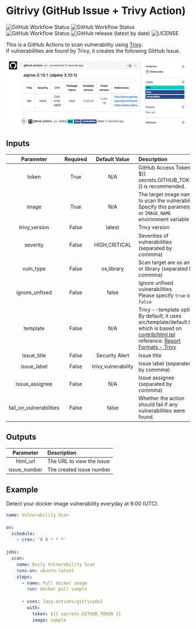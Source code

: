 # Gitrivy (GitHub Issue + Trivy Action)

![GitHub Workflow Status](https://img.shields.io/github/workflow/status/lazy-actions/gitrivy/Build)
![GitHub Workflow Status](https://img.shields.io/github/workflow/status/lazy-actions/gitrivy/Integration%20Test?label=Integration%20Test)
![GitHub Workflow Status](https://img.shields.io/github/workflow/status/lazy-actions/gitrivy/Unit%20Test?label=Unit%20Test)
![GitHub release (latest by date)](https://img.shields.io/github/v/release/homoluctus/gitrivy?color=brightgreen&include_prereleases)
![LICENSE](https://img.shields.io/github/license/homoluctus/gitrivy?color=brightgreen)

This is a GitHub Actions to scan vulnerability using [Trivy](https://github.com/aquasecurity/trivy).<br>
If vulnerabilities are found by Trivy, it creates the following GitHub Issue.

![image](./assets/img/issue.png)

## Inputs

|Parameter|Required|Default Value|Description|
|:--:|:--:|:--:|:--|
|token|True|N/A|GitHub Access Token.<br>${{ secrets.GITHUB_TOKEN }} is recommended.|
|image|True|N/A|The target image name to scan the vulnerability<br>Specify this parameter or `IMAGE_NAME` environment variable|
|trivy_version|False|latest|Trivy version|
|severity|False|HIGH,CRITICAL|Severities of vulnerabilities (separated by commma)|
|vuln_type|False|os,library|Scan target are os and / or library (separated by commma)|
|ignore_unfixed|False|false|Ignore unfixed vulnerabilities<br>Please specify `true` or `false`|
|template|False|N/A|Trivy --template option<br>By default, it uses src/template/default.tpl which is based on [contrib/html.tpl](https://github.com/aquasecurity/trivy/blob/main/contrib/html.tpl)<br>reference: [Report Formats - Trivy](https://aquasecurity.github.io/trivy/v0.18.3/examples/report/#template)|
|issue_title|False|Security Alert|Issue title|
|issue_label|False|trivy,vulnerability|Issue label (separated by commma)|
|issue_assignee|False|N/A|Issue assignee (separated by commma)|
|fail_on_vulnerabilities|False|false|Whether the action should fail if any vulnerabilities were found.|

## Outputs

|Parameter|Description|
|:--:|:--|
|html_url|The URL to view the issue|
|issue_number|The created issue number|

## Example

Detect your docker image vulnerability everyday at 9:00 (UTC).

```yaml
name: Vulnerability Scan

on:
  schedule:
    - cron: '0 9 * * *'

jobs:
  scan:
    name: Daily Vulnerability Scan
    runs-on: ubuntu-latest
    steps:
      - name: Pull docker image
        run: docker pull sample

      - uses: lazy-actions/gitrivy@v2
        with:
          token: ${{ secrets.GITHUB_TOKEN }}
          image: sample
```
